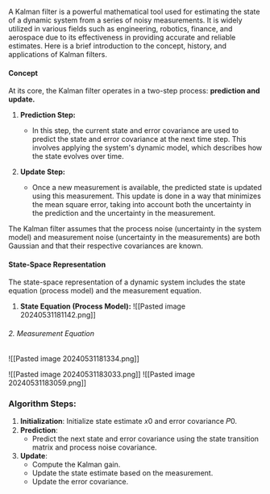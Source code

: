 A Kalman filter is a powerful mathematical tool used for estimating the state of a dynamic system from a series of noisy measurements. It is widely utilized in various fields such as engineering, robotics, finance, and aerospace due to its effectiveness in providing accurate and reliable estimates. Here is a brief introduction to the concept, history, and applications of Kalman filters.

#### Concept

At its core, the Kalman filter operates in a two-step process: **prediction and update.**

1. **Prediction Step:**
    
    - In this step, the current state and error covariance are used to predict the state and error covariance at the next time step. This involves applying the system's dynamic model, which describes how the state evolves over time.
    
1. **Update Step:**
    
    - Once a new measurement is available, the predicted state is updated using this measurement. This update is done in a way that minimizes the mean square error, taking into account both the uncertainty in the prediction and the uncertainty in the measurement.

The Kalman filter assumes that the process noise (uncertainty in the system model) and measurement noise (uncertainty in the measurements) are both Gaussian and that their respective covariances are known.

#### State-Space Representation

The state-space representation of a dynamic system includes the state equation (process model) and the measurement equation. 

1. **State Equation (Process Model):**
   ![[Pasted image 20240531181142.png]]
###### 2. Measurement Equation
  
![[Pasted image 20240531181334.png]]

![[Pasted image 20240531183033.png]]
![[Pasted image 20240531183059.png]]
### Algorithm Steps:

1. **Initialization**: Initialize state estimate 𝑥0​ and error covariance 𝑃0.
2. **Prediction**:
    - Predict the next state and error covariance using the state transition matrix and process noise covariance.
3. **Update**:
    - Compute the Kalman gain.
    - Update the state estimate based on the measurement.
    - Update the error covariance.
